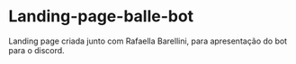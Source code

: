 # Landing-page-balle-bot
Landing page criada junto com Rafaella Barellini, para apresentação do bot para o discord.
